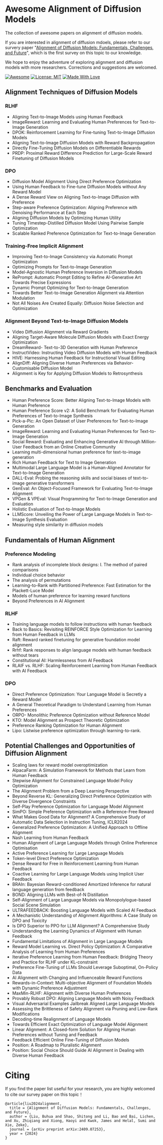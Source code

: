 # Awesome Alignment of Diffusion Models

The collection of awesome papers on alignment of diffusion models. 

If you are interested in alignment of diffusion mdoels, please refer to our survery paper "[Alignment of Diffusion Models: Fundamentals, Challenges, and Future](https://arxiv.org/pdf/2409.07253)", which is the first survey on this topic to our knowledge.

We hope to enjoy the adventure of exploring alignment and diffusion models with more researchers. Corrections and suggestions are welcomed.

[![Awesome](https://cdn.rawgit.com/sindresorhus/awesome/d7305f38d29fed78fa85652e3a63e154dd8e8829/media/badge.svg)](https://github.com/zeke-xie/awesome-alignment-of-diffusion-models)
[![License: MIT](https://img.shields.io/badge/License-MIT-green.svg)](https://opensource.org/licenses/MIT)
[![Made With Love](https://img.shields.io/badge/Made%20With-Love-red.svg)](https://github.com/chetanraj/awesome-github-badges)

## Alignment Techniques of Diffusion Models
### RLHF
* Aligning Text-to-Image Models using Human Feedback
* ImageReward: Learning and Evaluating Human Preferences for Text-to-Image Generation
* DPOK: Reinforcement Learning for Fine-tuning Text-to-Image Diffusion Models
* Aligning Text-to-Image Diffusion Models with Reward Backpropagation
* Directly Fine-Tuning Diffusion Models on Differentiable Rewards
* PRDP: Proximal Reward Difference Prediction for Large-Scale Reward Finetuning of Diffusion Models

### DPO 
* Diffusion Model Alignment Using Direct Preference Optimization
* Using Human Feedback to Fine-tune Diffusion Models without Any Reward Model
* A Dense Reward View on Aligning Text-to-Image Diffusion with Preference
* Step-aware Preference Optimization: Aligning Preference with Denoising Performance at Each Step
* Aligning Diffusion Models by Optimizing Human Utility
* Tuning Timestep-Distilled Diffusion Model Using Pairwise Sample Optimization
* Scalable Ranked Preference Optimization for Text-to-Image Generation

### Training-Free Implicit Alignment
* Improving Text-to-Image Consistency via Automatic Prompt Optimization
* Optimizing Prompts for Text-to-Image Generation
* Model-Agnostic Human Preference Inversion in Diffusion Models
* RePrompt: Automatic Prompt Editing to Refine AI-Generative Art Towards Precise Expressions
* Dynamic Prompt Optimizing for Text-to-Image Generation
* Towards Better Text-to-Image Generation Alignment via Attention Modulation
* Not All Noises Are Created Equally: Diffusion Noise Selection and Optimization


### Alignment Beyond Text-to-Image Diffusion Models
* Video Diffusion Alignment via Reward Gradients
* Aligning Target-Aware Molecule Diffusion Models with Exact Energy Optimization
* DreamReward- Text-to-3D Generation with Human Preference
* InstructVideo: Instructing Video Diffusion Models with Human Feedback
* HIVE: Harnessing Human Feedback for Instructional Visual Editing
* AlignDiff: Aligning Diverse Human Preferences via Behavior-Customisable Diffusion Model
* Alignment is Key for Applying Diffusion Models to Retrosynthesis


## Benchmarks and Evaluation 
* Human Preference Score: Better Aligning Text-to-Image Models with Human Preference
* Human Preference Score v2: A Solid Benchmark for Evaluating Human Preferences of Text-to-Image Synthesis
* Pick-a-Pic: An Open Dataset of User Preferences for Text-to-Image Generation
* ImageReward: Learning and Evaluating Human Preferences for Text-to-Image Generation
* Social Reward: Evaluating and Enhancing Generative AI through Million-User Feedback from an Online Creative Community
* Learning multi-dimensional human preference for text-to-image generation
* Rich Human Feedback for Text to Image Generation
* Multimodal Large Language Model is a Human-Aligned Annotator for Text-to-Image Generation
* DALL-Eval: Probing the reasoning skills and social biases of text-to-image generative transformers
* GenEval: An Object-Focused Framework for Evaluating Text-to-Image Alignment
* VPGen & VPEval: Visual Programming for Text-to-Image Generation and Evaluation
* Holistic Evaluation of Text-to-Image Models
* LLMScore: Unveiling the Power of Large Language Models in Text-to-Image Synthesis Evaluation
* Measuring style similarity in diffusion models
  

## Fundamentals of Human Alignment
### Preference Modeling 
* Rank analysis of incomplete block designs: I. The method of paired comparisons
* Individual choice behavior
* The analysis of permutations
* Learning-to-Rank with Partitioned Preference: Fast Estimation for the Plackett-Luce Model
* Models of human preference for learning reward functions
* Beyond Preferences in AI Alignment

### RLHF 
* Training language models to follow instructions with human feedback
* Back to Basics: Revisiting REINFORCE Style Optimization for Learning from Human Feedback in LLMs
* Raft: Reward ranked finetuning for generative foundation model alignment
* Rrhf: Rank responses to align language models with human feedback without tears
* Constitutional AI: Harmlessness from AI Feedback
* RLAIF vs. RLHF: Scaling Reinforcement Learning from Human Feedback with AI Feedback

### DPO 
* Direct Preference Optimization: Your Language Model is Secretly a Reward Model
* A General Theoretical Paradigm to Understand Learning from Human Preferences
* ORPO- Monolithic Preference Optimization without Reference Model
* KTO: Model Alignment as Prospect Theoretic Optimization
* Preference Ranking Optimization for Human Alignment
* Lipo: Listwise preference optimization through learning-to-rank.

## Potential Challenges and Opportunities of Diffusion Alignment
* Scaling laws for reward model overoptimization
* AlpacaFarm: A Simulation Framework for Methods that Learn from Human Feedback
* Stepwise Alignment for Constrained Language Model Policy Optimization
* The Alignment Problem from a Deep Learning Perspective
* Beyond Reverse KL: Generalizing Direct Preference Optimization with Diverse Divergence Constraints
* Self-Play Preference Optimization for Language Model Alignment
* SimPO: Simple Preference Optimization with a Reference-Free Reward
* What Makes Good Data for Alignment? A Comprehensive Study of Automatic Data Selection in Instruction Tuning, ICLR2024
* Generalized Preference Optimization: A Unified Approach to Offline Alignment
* Nash Learning from Human Feedback
* Human Alignment of Large Language Models through Online Preference Optimisation
* Active Preference Learning for Large Language Models
* Token-level Direct Preference Optimization
* Dense Reward for Free in Reinforcement Learning from Human Feedback
* Coactive Learning for Large Language Models using Implicit User Feedback
* BRAIn: Bayesian Reward-conditioned Amortized Inference for natural language generation from feedback
* BOND: Aligning LLMs with Best-of-N Distillation
* Self-Alignment of Large Language Models via Monopolylogue-based Social Scene Simulation
* ULTRAFEEDBACK: Boosting Language Models with Scaled AI Feedback
* A Mechanistic Understanding of Alignment Algorithms: A Case Study on DPO and Toxicity
* Is DPO Superior to PPO for LLM Alignment? A Comprehensive Study
* Understanding the Learning Dynamics of Alignment with Human Feedback
* Fundamental Limitations of Alignment in Large Language Models
* Reward Model Learning vs. Direct Policy Optimization: A Comparative Analysis of Learning from Human Preferences
* Iterative Preference Learning from Human Feedback: Bridging Theory and Practice for RLHF under KL-constraint
* Preference Fine-Tuning of LLMs Should Leverage Suboptimal, On-Policy Data
* AI Alignment with Changing and Influenceable Reward Functions
* Rewards-in-Context: Multi-objective Alignment of Foundation Models with Dynamic Preference Adjustment
* MaxMin-RLHF: Alignment with Diverse Human Preferences
* Provably Robust DPO: Aligning Language Models with Noisy Feedback
* Visual Adversarial Examples Jailbreak Aligned Large Language Models
* Assessing the Brittleness of Safety Alignment via Pruning and Low-Rank Modifications
* Decoding-time Realignment of Language Models
* Towards Efficient Exact Optimization of Language Model Alignment
* Linear Alignment: A Closed-form Solution for Aligning Human Preferences without Tuning and Feedback
* Feedback Efficient Online Fine-Tuning of Diffusion Models
* Position: A Roadmap to Pluralistic Alignment
* Position: Social Choice Should Guide AI Alignment in Dealing with Diverse Human Feedback


# Citing

If you find the paper list useful for your research, you are highly welcomed to cite our survey paper on this topic！


```
@article{liu2024alignment,
  title = {Alignment of Diffusion Models: Fundamentals, Challenges, and Future},
  author = {Liu, Buhua and Shao, Shitong and Li, Bao and Bai, Lichen, and Xu, Zhiqiang and Xiong, Haoyi and Kwok, James and Helal, Sumi and Xie, Zeke},
  journal = {arXiv preprint arXiv:2409.07253},
  year = {2024}
}
```

